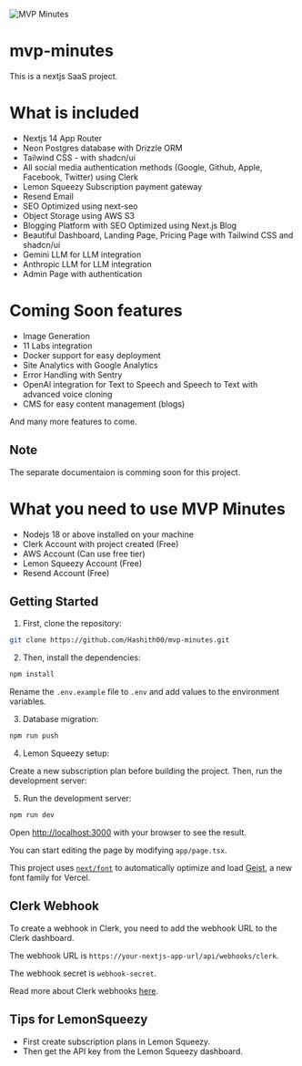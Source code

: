 ![MVP Minutes](https://i.ibb.co/drS740V/Screenshot-2024-12-23-at-10-30-49.png)

# mvp-minutes

This is a nextjs SaaS project.

# What is included

- Nextjs 14 App Router
- Neon Postgres database with Drizzle ORM
- Tailwind CSS - with shadcn/ui
- All social media authentication methods (Google, Github, Apple, Facebook, Twitter) using Clerk
- Lemon Squeezy Subscription payment gateway
- Resend Email
- SEO Optimized using next-seo
- Object Storage using AWS S3
- Blogging Platform with SEO Optimized using Next.js Blog
- Beautiful Dashboard, Landing Page, Pricing Page with Tailwind CSS and shadcn/ui
- Gemini LLM for LLM integration
- Anthropic LLM for LLM integration
- Admin Page with authentication

# Coming Soon features

- Image Generation
- 11 Labs integration
- Docker support for easy deployment
- Site Analytics with Google Analytics
- Error Handling with Sentry
- OpenAI integration for Text to Speech and Speech to Text with advanced voice cloning
- CMS for easy content management (blogs)

And many more features to come.

## Note

The separate documentaion is comming soon for this project.

# What you need to use MVP Minutes

- Nodejs 18 or above installed on your machine
- Clerk Account with project created (Free)
- AWS Account (Can use free tier)
- Lemon Squeezy Account (Free)
- Resend Account (Free)

## Getting Started

1. First, clone the repository:

```bash
git clone https://github.com/Hashith00/mvp-minutes.git
```

2. Then, install the dependencies:

```bash
npm install
```

Rename the `.env.example` file to `.env` and add values to the environment variables.

3. Database migration:

```bash
npm run push
```

4. Lemon Squeezy setup:

Create a new subscription plan before building the project.
Then, run the development server:

5. Run the development server:

```bash
npm run dev
```

Open [http://localhost:3000](http://localhost:3000) with your browser to see the result.

You can start editing the page by modifying `app/page.tsx`.

This project uses [`next/font`](https://nextjs.org/docs/app/building-your-application/optimizing/fonts) to automatically optimize and load [Geist](https://vercel.com/font), a new font family for Vercel.

## Clerk Webhook

To create a webhook in Clerk, you need to add the webhook URL to the Clerk dashboard.

The webhook URL is `https://your-nextjs-app-url/api/webhooks/clerk`.

The webhook secret is `webhook-secret`.

Read more about Clerk webhooks [here](https://clerk.com/docs/webhooks/sync-data).

## Tips for LemonSqueezy

- First create subscription plans in Lemon Squeezy.
- Then get the API key from the Lemon Squeezy dashboard.
